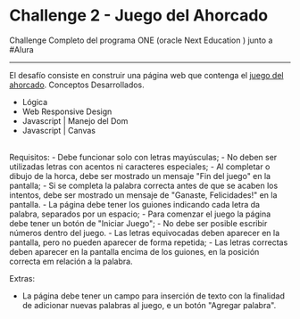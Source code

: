 # Challenge 2 - Juego del Ahorcado

<!-- Front Matter -->
Challenge Completo del programa ONE (oracle Next Education ) junto a #Alura

---

<!-- Body -->
El desafío consiste en construir una página web que contenga el [juego del ahorcado](https://es.wikipedia.org/wiki/Ahorcado_(juego)).
Conceptos Desarrollados.
- Lógica
- Web Responsive Design
- Javascript | Manejo del Dom
- Javascript | Canvas

<br>
Requisitos:
- Debe funcionar solo con letras mayúsculas;
- No deben ser utilizadas letras con acentos ni caracteres especiales;
- Al completar o dibujo de la horca, debe ser mostrado un mensaje "Fin del juego" en la pantalla;
- Si se completa la palabra correcta antes de que se acaben los intentos, debe ser mostrado un mensaje de "Ganaste, Felicidades!" en la pantalla.
- La página debe tener los guiones indicando cada letra da palabra, separados por un espacio;
- Para comenzar el juego la página debe tener un botón de "Iniciar Juego";
- No debe ser posible escribir números dentro del juego.
- Las letras equivocadas deben aparecer en la pantalla, pero no pueden aparecer de forma repetida;
- Las letras correctas deben aparecer en la pantalla encima de los guiones, en la posición correcta em relación a la palabra.

Extras:
- La página debe tener un campo para inserción de texto con la finalidad de adicionar nuevas palabras al juego, e un botón "Agregar palabra".
<br>